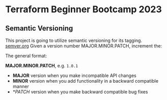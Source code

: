 # Terraform Beginner Bootcamp 2023

## Semantic Versioning 

This project is going to utilize semantic versioning for its tagging.
[semver.org](https://semver.org)
Given a version number MAJOR.MINOR.PATCH, increment the:

The general format:

**MAJOR.MINOR.PATCH**, e.g. `1.0.1`

- **MAJOR** version when you make incompatible API changes
- **MINOR** version when you add functionality in a backward compatible manner
- **PATCH* version when you make backward compatible bug fixes


